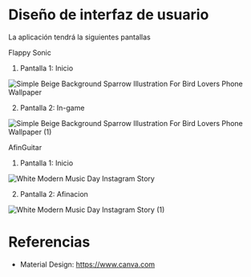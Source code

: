 # Diseño de interfaz de usuario

La aplicación tendrá la siguientes pantallas

Flappy Sonic
1. Pantalla 1: Inicio

![Simple Beige Background Sparrow Illustration For Bird Lovers Phone Wallpaper](https://github.com/user-attachments/assets/a8c9aa1e-a7c1-4535-ad28-f06b922a5803)


2. Pantalla 2: In-game


![Simple Beige Background Sparrow Illustration For Bird Lovers Phone Wallpaper (1)](https://github.com/user-attachments/assets/8b55bbd2-c161-4bce-a8d7-f800398bc01e)


AfinGuitar
1. Pantalla 1: Inicio

![White Modern Music Day Instagram Story](https://github.com/user-attachments/assets/356cec2d-000b-48b3-b9d5-33eda254d1dd)

2. Pantalla 2: Afinacion

![White Modern Music Day Instagram Story (1)](https://github.com/user-attachments/assets/63446139-ffc0-4cfa-8f11-15ddc5fa4921)


# Referencias

- Material Design: https://www.canva.com

